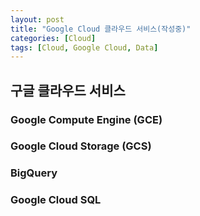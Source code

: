 ```yaml
---
layout: post
title: "Google Cloud 클라우드 서비스(작성중)"
categories: [Cloud]
tags: [Cloud, Google Cloud, Data]
---
```


## 구글 클라우드 서비스

### Google Compute Engine (GCE)

### Google Cloud Storage (GCS)

### BigQuery

### Google Cloud SQL
